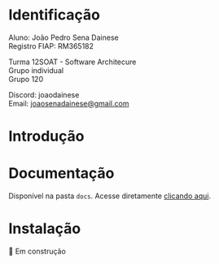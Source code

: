 # Identificação

Aluno: João Pedro Sena Dainese  
Registro FIAP: RM365182  


Turma 12SOAT - Software Architecure  
Grupo individual  
Grupo 120  

Discord: joaodainese  
Email: joaosenadainese@gmail.com  

# Introdução



# Documentação

Disponível na pasta `docs`. Acesse diretamente [clicando aqui](./docs/1_introducao.md).

# Instalação

🚧 Em construção